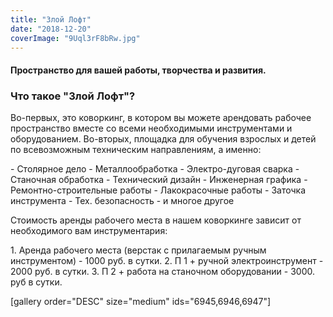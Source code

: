 ```yaml
---
title: "Злой Лофт"
date: "2018-12-20"
coverImage: "9Uql3rF8bRw.jpg"
---
```


#### Пространство для вашей работы, творчества и развития.

### Что такое "Злой Лофт"?

Во-первых, это коворкинг, в котором вы можете арендовать рабочее пространство вместе со всеми необходимыми инструментами и оборудованием. Во-вторых, площадка для обучения взрослых и детей по всевозможным техническим направлениям, а именно:

\- Столярное дело - Металлообработка - Электро-дуговая сварка - Станочная обработка - Технический дизайн - Инженерная графика - Ремонтно-строительные работы - Лакокрасочные работы - Заточка инструмента - Тех. безопасность - и многое другое

Стоимость аренды рабочего места в нашем коворкинге зависит от необходимого вам инструментария:

1\. Аренда рабочего места (верстак с прилагаемым ручным инструментом) - 1000 руб. в сутки. 2. П 1 + ручной электроинструмент - 2000 руб. в сутки. 3. П 2 + работа на станочном оборудовании - 3000. руб в сутки.

\[gallery order="DESC" size="medium" ids="6945,6946,6947"\]
